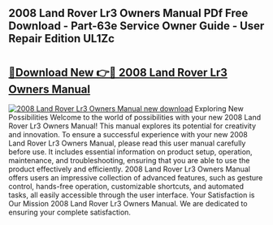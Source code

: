 ## 2008 Land Rover Lr3 Owners Manual PDf Free Download - Part-63e Service Owner Guide - User Repair Edition UL1Zc

# <h2><a href="http://bc24835.oget.top/?id=2008+Land+Rover+Lr3+Owners+Manual">🔗Download New 👉🔴 2008 Land Rover Lr3 Owners Manual</a></h2>

[![2008 Land Rover Lr3 Owners Manual new download](https://i.imgur.com/5g1atiW.png)](http://bc24835.oget.top/?id=2008+Land+Rover+Lr3+Owners+Manual)
Exploring New Possibilities Welcome to the world of possibilities with your new 2008 Land Rover Lr3 Owners Manual! This manual explores its potential for creativity and innovation. To ensure a successful experience with your new 2008 Land Rover Lr3 Owners Manual, please read this user manual carefully before use. It includes essential information on product setup, operation, maintenance, and troubleshooting, ensuring that you are able to use the product effectively and efficiently. 2008 Land Rover Lr3 Owners Manual offers users an impressive collection of advanced features, such as gesture control, hands-free operation, customizable shortcuts, and automated tasks, all easily accessible through the user interface. Your Satisfaction is Our Mission 2008 Land Rover Lr3 Owners Manual. We are dedicated to ensuring your complete satisfaction.
